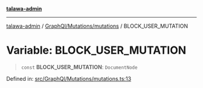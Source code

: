 [**talawa-admin**](../../../../README.md)

***

[talawa-admin](../../../../README.md) / [GraphQl/Mutations/mutations](../README.md) / BLOCK\_USER\_MUTATION

# Variable: BLOCK\_USER\_MUTATION

> `const` **BLOCK\_USER\_MUTATION**: `DocumentNode`

Defined in: [src/GraphQl/Mutations/mutations.ts:13](https://github.com/gautam-divyanshu/talawa-admin/blob/2490b2ea9583ec972ca984b1d93932def1c9f92b/src/GraphQl/Mutations/mutations.ts#L13)
